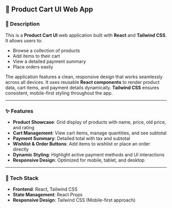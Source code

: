 ## 🛒 Product Cart UI Web App

### 📌 Description

This is a **Product Cart UI** web application built with **React** and **Tailwind CSS**. It allows users to:

- Browse a collection of products  
- Add items to their cart  
- View a detailed payment summary  
- Place orders easily  

The application features a clean, responsive design that works seamlessly across all devices. It uses reusable **React components** to render product data, cart items, and payment details dynamically. **Tailwind CSS** ensures consistent, mobile-first styling throughout the app.

---

### ✨ Features

- **Product Showcase**: Grid display of products with name, price, old price, and rating  
- **Cart Management**: View cart items, manage quantities, and see subtotal  
- **Payment Summary**: Detailed total with tax and subtotal  
- **Wishlist & Order Buttons**: Add items to wishlist or place an order directly  
- **Dynamic Styling**: Highlight active payment methods and UI interactions  
- **Responsive Design**: Optimized for mobile, tablet, and desktop

---

### 🧰 Tech Stack

- **Frontend**: React, Tailwind CSS  
- **State Management**: React Props  
- **Responsive Design**: Tailwind CSS (Mobile-first approach)
